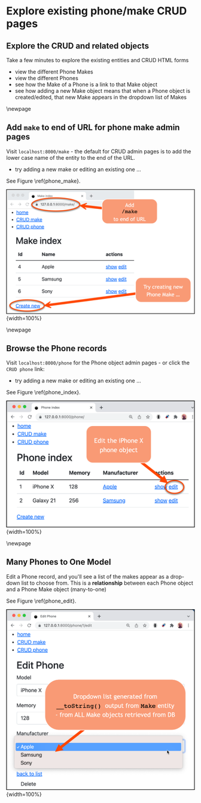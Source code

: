# Explore existing phone/make CRUD pages

## Explore the CRUD and related objects

Take a few minutes to explore the existing entities and CRUD HTML forms

- view the different Phone Makes
- view the different Phones
- see how the Make of a Phone is a link to that Make object
- see how adding a new Make object means that when a Phone object is created/edited, that new Make appears in the dropdown list of Makes

\newpage

## Add `make` to end of URL for phone make admin pages

Visit `localhost:8000/make` - the default for CRUD admin pages is to add the lower case name of the entity to the end of the URL.

- try adding a new make or editing an existing one ...

See Figure \ref{phone_make}.

![Screenshot of phone make CRUD pages.\label{phone_make}](./03_figures/app_crud/phone_make.png){width=100%}

\newpage
## Browse the Phone records

Visit `localhost:8000/phone` for the Phone object admin pages - or click the `CRUD phone` link:

- try adding a new make or editing an existing one ...

See Figure \ref{phone_index}.

![Screenshot of phone model CRUD pages.\label{phone_index}](./03_figures/app_crud/phone_index.png){width=100%}


\newpage

## Many Phones to One Model

Edit a Phone record, and you'll see a list of the makes appear as a drop-down list to choose from. This is a **relationship** between each Phone object and a Phone Make object (many-to-one)

See Figure \ref{phone_edit}.

![Editing phone - makes as dropdown menu.\label{phone_edit}](./03_figures/app_crud/phone_edit.png){width=100%}
